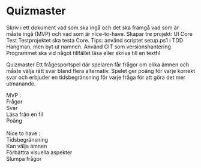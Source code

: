 # Quizmaster

Skriv i ett dokument vad som ska ingå och det ska framgå vad som är måste ingå (MVP) och vad som är nice-to-have.
Skapar tre projekt: 
UI
Core 
Test 
Testprojektet ska testa Core. Tips: använd scriptet setup.ps1 i TDD Hangman, men byt ut namnen.
Använd GIT som versionshantering
Programmet ska vid något tillfället läsa eller skriva till en textfil

Quizmaster
Ett frågesportspel där spelaren får frågor om olika ämnen och måste välja rätt svar bland flera alternativ. Spelet ger poäng för varje korrekt svar och erbjuder en tidsbegränsning för varje fråga för att göra det mer utmanande.

MVP : <br />
Frågor <br />
Svar <br />
Läsa från en fil <br />
Poäng <br />
<br />
Nice to have : <br />
Tidsbegränsning <br />
Kan välja ämnen <br />
Förbättra visuella aspekter <br />
Slumpa frågor <br />
